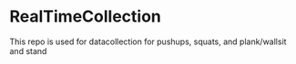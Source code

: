 # RealTimeCollection
This repo is used for datacollection for pushups, squats, and plank/wallsit and stand

